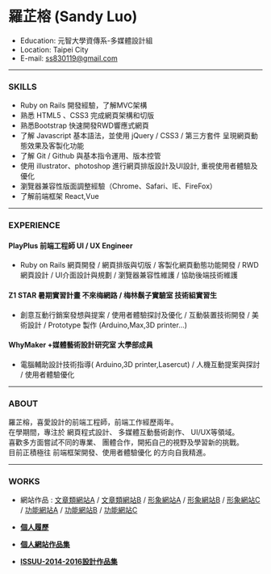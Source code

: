 # 羅芷榕 (Sandy Luo)
- Education: 元智大學資傳系-多媒體設計組
- Location: Taipei City
- E-mail: ss830119@gmail.com

<hr>

### SKILLS
- Ruby on Rails 開發經驗，了解MVC架構
- 熟悉 HTML5 、CSS3 完成網頁架構和切版
- 熟悉Bootstrap 快速開發RWD響應式網頁
- 了解 Javascript 基本語法，並使用 jQuery / CSS3 / 第三方套件 呈現網頁動態效果及客製化功能
- 了解 Git / Github 與基本指令運用、版本控管
- 使用 illustrator、photoshop 進行網頁排版設計及UI設計, 重視使用者體驗及優化
- 瀏覽器兼容性版面調整經驗（Chrome、Safari、IE、FireFox）
- 了解前端框架 React,Vue

<hr>

### EXPERIENCE
#### PlayPlus 前端工程師 UI / UX Engineer
-  Ruby on Rails 網頁開發 / 網頁排版與切版 /  客製化網頁動態功能開發 /  RWD網頁設計 / UI介面設計與規劃
 / 瀏覽器兼容性維護 / 協助後端技術維護

#### Z1 STAR 暑期實習計畫 不來梅網路 / 梅林鬍子實驗室  技術組實習生
-  創意互動行銷案發想與提案  / 使用者體驗探討及優化 / 互動裝置技術開發 / 美術設計 /
Prototype 製作 (Arduino,Max,3D printer...)

#### WhyMaker +媒體藝術設計研究室  大學部成員
-  電腦輔助設計技術指導( Arduino,3D printer,Lasercut) / 人機互動提案與探討 / 使用者體驗優化

<hr>

### ABOUT
羅芷榕，喜愛設計的前端工程師，前端工作經歷兩年。<br>
在學期間，專注於 網頁程式設計、 多媒體互動藝術創作、 UI/UX等領域。<br>
喜歡多方面嘗試不同的專業、 團體合作，開拓自己的視野及學習新的挑戰。<br>
目前正積極往 前端框架開發、使用者體驗優化 的方向自我精進。

<hr>

### WORKS
- 網站作品 : <a href="https://www.sigmu.tw/" target="_blank">文章類網站A</a> / <a href="https://www.wealth.com.tw/" target="_blank">文章類網站B</a> / <a href="http://hirata.com.tw/" target="_blank">形象網站A</a> / <a href="http://smarthome.myvita.com.tw/" target="_blank">形象網站B</a> / <a href="http://www.mini-storage.com.tw/" target="_blank">形象網站C</a> / <a href="https://www.wealthstore.com.tw/" target="_blank">功能網站A</a> / <a href="http://form.myvita.com.tw/home?survey_type=business" target="_blank">功能網站B</a> / <a href="https://cuotahouse.com/" target="_blank">功能網站C</a>

- <a href="http://sandyluodesign.com/resume-web.jpg" target="_blank"><B>個人履歷</B></a> <BR>
- <a href="http://sandyluodesign.com/sec_style.html" target="_blank"><B>個人網站作品集</B></a> <BR>

- <a href="https://issuu.com/sandylo0119/docs/profolio______" target="_blank"><B>ISSUU-2014-2016設計作品集</B></a> <BR>




